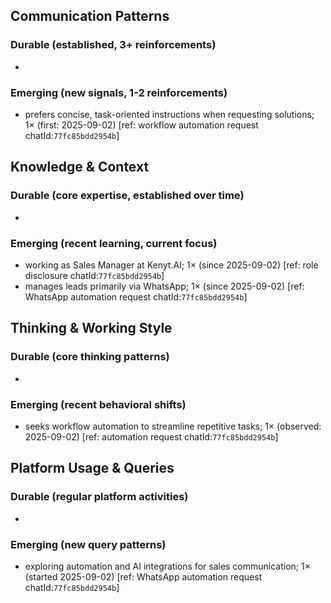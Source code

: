 ## Communication Patterns
### Durable (established, 3+ reinforcements)
- 

### Emerging (new signals, 1-2 reinforcements)
- prefers concise, task-oriented instructions when requesting solutions; 1× (first: 2025-09-02) [ref: workflow automation request chatId:`77fc85bdd2954b`]

## Knowledge & Context
### Durable (core expertise, established over time)
- 

### Emerging (recent learning, current focus)
- working as Sales Manager at Kenyt.AI; 1× (since 2025-09-02) [ref: role disclosure chatId:`77fc85bdd2954b`]
- manages leads primarily via WhatsApp; 1× (since 2025-09-02) [ref: WhatsApp automation request chatId:`77fc85bdd2954b`]

## Thinking & Working Style
### Durable (core thinking patterns)
- 

### Emerging (recent behavioral shifts)
- seeks workflow automation to streamline repetitive tasks; 1× (observed: 2025-09-02) [ref: automation request chatId:`77fc85bdd2954b`]

## Platform Usage & Queries
### Durable (regular platform activities)
- 

### Emerging (new query patterns)
- exploring automation and AI integrations for sales communication; 1× (started 2025-09-02) [ref: WhatsApp automation request chatId:`77fc85bdd2954b`]